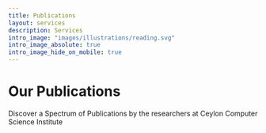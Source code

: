 ```yaml
---
title: Publications
layout: services
description: Services
intro_image: "images/illustrations/reading.svg"
intro_image_absolute: true
intro_image_hide_on_mobile: true
---
```


# Our Publications

Discover a Spectrum of Publications by the researchers at Ceylon Computer Science Institute